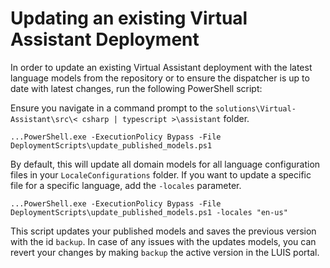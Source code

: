 # Updating an existing Virtual Assistant Deployment

In order to update an existing Virtual Assistant deployment with the latest language models from the repository or to ensure the dispatcher is up to date with latest changes, run the following PowerShell script:

Ensure you navigate in a command prompt to the `solutions\Virtual-Assistant\src\< csharp | typescript >\assistant` folder.

```
...PowerShell.exe -ExecutionPolicy Bypass -File DeploymentScripts\update_published_models.ps1
```

By default, this will update all domain models for all language configuration files in your `LocaleConfigurations` folder. If you want to update a specific file for a specific language, add the `-locales` parameter.

```
...PowerShell.exe -ExecutionPolicy Bypass -File DeploymentScripts\update_published_models.ps1 -locales "en-us"
```

This script updates your published models and saves the previous version with the id `backup`. In case of any issues with the updates models, you can revert your changes by making `backup` the active version in the LUIS portal.